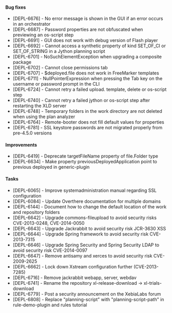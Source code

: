 #### Bug fixes

* [DEPL-6676] - No error message is shown in the GUI if an error occurs in an orchestrator
* [DEPL-6687] - Password properties are not obfuscated when previewing an os-script step
* [DEPL-6691] - GUI does not work with debug version of Flash player
* [DEPL-6692] - Cannot access a synthetic property of kind SET_OF_CI or SET_OF_STRING in a Jython planning script
* [DEPL-6701] - NoSuchElementException when upgrading a composite package
* [DEPL-6702] - Cannot close permissions tab
* [DEPL-6707] - $deployed.file does not work in FreeMarker templates
* [DEPL-6711] - NullPointerExpression when pressing the Tab key on the username or password prompt in the CLI
* [DEPL-6724] - Cannot retry a failed upload. template, delete or os-script step
* [DEPL-6740] - Cannot retry a failed jython or os-script step after restarting the XLD server
* [DEPL-6748] - Temporary folders in the work directory are not deleted when using the plan analyzer
* [DEPL-6764] - Remote-booter does not fill default values for properties
* [DEPL-6781] - SSL keystore passwords are not migrated properly from pre-4.5.0 versions

#### Improvements

* [DEPL-6419] - Deprecate targetFileName property of file.Folder type
* [DEPL-6634] - Make property previousDeployedApplication point to previous deployed in generic-plugin

#### Tasks

* [DEPL-6065] - Improve systemadministration manual regarding SSL configuration
* [DEPL-6084] - Update Overthere documentation for multiple domains
* [DEPL-6144] - Document how to change the default location of the work and repository folders
* [DEPL-6642] - Upgrade commons-fileupload to avoid security risks CVE-2013-0248, CVE-2014-0050
* [DEPL-6643] - Upgrade Jackrabbit to avoid security risk JCR-3630 XSS
* [DEPL-6644] - Upgrade Spring framework to avoid security risk CVE-2013-7315
* [DEPL-6646] - Upgrade Spring Security and Spring Security LDAP to avoid security risk CVE-2014-0097
* [DEPL-6647] - Remove antisamy and xerces to avoid security risk CVE-2009-2625
* [DEPL-6662] - Lock down Xstream configuration further (CVE-2013-7285)
* [DEPL-6716] - Remove jackrabbit webapp, server, webdav
* [DEPL-6741] - Rename the repository xl-release-download -> xl-trials-download
* [DEPL-6779] - Post a security announcement on the XebiaLabs forum
* [DEPL-6808] - Replace "planning-script" with "planning-script-path" in rule-demo-plugin and rules tutorial

